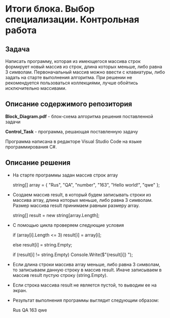 # Итоги блока. Выбор специализации. Контрольная работа

## Задача

Написать программу, которая из имеющегося массива строк формирует новый массив из строк, длина которых меньше, либо равна 3 символам. Первоначальный массив можно ввести с клавиатуры, либо задать на старте выполнения алгоритма. При решении не рекомендуется пользоваться коллекциями, лучше обойтись исключительно массивами.

## Описание содержимого репозитория

**Block_Diagram.pdf** - блок-схема алгоритма решения поставленной задачи

**Control_Task** - программа, решающая поставленную задачу

Программа написана в редакторе Visual Studio Code на языке программирования C#.

## Описание решения

* На старте программы задан массив строк array

    string[] array = { "Rus", "QA", "number", "163", "Hello world!", "qwe" };

* Создаем массив result, в который будем записывать строки из массива array, длина которых меньше, либо равна 3 символам. Размер массива result принимаем равным размеру array.

    string[] result = new string[array.Length];

* С помощью цикла проверяем следующие условия

    if (array[i].Length <= 3) result[i] = array[i];
    
    else result[i] = string.Empty;
    
    if (result[i] != string.Empty) Console.Write($"{result[i]} ");

* Если длина строки массива array меньше, либо равна 3 символам, то записываем данную строку в массив result. Иначе записываем в массив result пустую строку (string.Empty).

* Если строка массива result не является пустой, то выводим ее на экран.

* Результат выполнения программы выглядит следующим образом:

    Rus QA 163 qwe